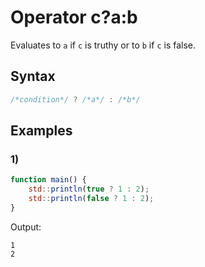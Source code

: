 # Operator c?a:b

Evaluates to `a` if `c` is truthy or to `b` if `c` is false.


## Syntax
```js
/*condition*/ ? /*a*/ : /*b*/
```

## Examples
### 1)
```js
function main() {
	std::println(true ? 1 : 2);
	std::println(false ? 1 : 2);
}
```
Output:
```
1
2
```